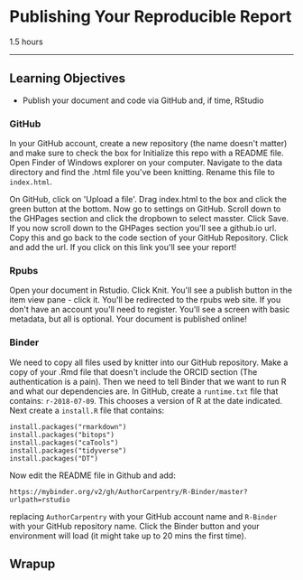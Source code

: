 #  Publishing Your Reproducible Report

1.5 hours

---------------------------------------------------

## Learning Objectives

* Publish your document and code via GitHub and, if time, RStudio


### GitHub

In your GitHub account, create a new repository (the
name doesn't matter) and make sure to check the box for Initialize this repo
with a README file.  Open Finder of Windows explorer on your computer.
Navigate to the data directory and find the .html file you've been knitting.
Rename this file to `index.html`.  

On GitHub, click on 'Upload a file'. Drag
index.html  to the box and click the green button at the bottom.  Now go to
settings on GitHub.  Scroll down to the GHPages section and click the dropbown
to select masster.  Click Save.  If you now scroll down to the GHPages section
you'll see a github.io url.  Copy this and go back to the code section of your GitHub Repository.  Click and add the url.  If you click on this link you'll see your report!

### Rpubs

Open your document in Rstudio.  Click Knit.  You'll see a publish button in the
item view pane - click it.  You'll be redirected to the rpubs web site.  If you
don't have an account you'll need to register.  You'll see a screen with basic
metadata, but all is optional.  Your document is published online!

### Binder

We need to copy all files used by knitter into our GitHub repository.  Make a
copy of your .Rmd file that doesn't include the ORCID section (The
authentication is a pain).  Then we
need to tell Binder that we want to run R and what our dependencies are.  In
GitHub, create a `runtime.txt` file that contains: `r-2018-07-09`.  This
chooses a version of R at the date indicated.  Next create a `install.R` file
that contains:

```
install.packages("rmarkdown")
install.packages("bitops")
install.packages("caTools")
install.packages("tidyverse")
install.packages("DT")
```
Now edit the README file in Github and add:

```
https://mybinder.org/v2/gh/AuthorCarpentry/R-Binder/master?urlpath=rstudio
```

replacing `AuthorCarpentry` with your GitHub account name and `R-Binder` with
your GitHub repository name.  Click the Binder button and your environment will
load (it might take up to 20 mins the first time).

## Wrapup

